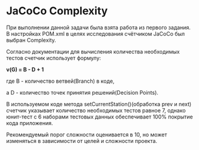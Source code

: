# JaCoCo Complexity

При выполнении данной задачи была взята работа из первого задания.
В настройках POM.xml в целях исследования счётчиком JaCoCo был выбран Complexity.

Согласно документации для вычисления количества необходимых тестов счетчик использует формулу:

**v(G) = B - D + 1**

где B - количество ветвей(Branch) в коде,

а D - количество точек принятия решений(Decision Points).

В используемом коде метода setCurrentStation()(обработка prev и next) счетчик указывает количество необходимых тестов равное 7,
однако юнит-тест с 6 наборами тестовых данных обеспечивает 100% покрытие кода приложения.

Рекомендуемый порог сложности оценивается в 10, но может изменяться в зависимости от целей
и сложности проекта.

